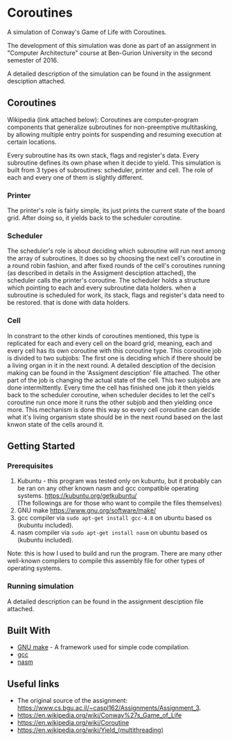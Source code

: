 # Coroutines

A simulation of Conway's Game of Life with Coroutines.

The development of this simulation was done as part of an assignment in "Computer Architecture" course at Ben-Gurion University in the second semester of 2016.

A detailed description of the simulation can be found in the assignment desciption attached.

## Coroutines

Wikipedia (link attached below): Coroutines are computer-program components that generalize subroutines for non-preemptive multitasking, by allowing multiple entry points for suspending and resuming execution at certain locations.

Every subroutine has its own stack, flags and register's data.
Every subroutine defines its own phase when it decide to yield.
This simulation is built from 3 types of subroutines: scheduler, printer and cell.
The role of each and every one of them is slightly different.

### Printer

The printer's role is fairly simple, its just prints the current state of the board grid.
After doing so, it yields back to the scheduler coroutine.

### Scheduler

The scheduler's role is about deciding which subroutine will run next among the array of subroutines.
It does so by choosing the next cell's coroutine in a round robin fashion, and after fixed rounds of the cell's coroutines running (as described in details in the Assigment desciption attached), the scheduler calls the printer's coroutine.
The scheduler holds a structure which pointing to each and every subroutine data holders.
when a subroutine is scheduled for work, its stack, flags and register's data need to be restored. that is done with data holders.

### Cell

In constrant to the other kinds of coroutines mentioned, this type is replicated for each and every cell on the board grid, meaning, each and every cell has its own coroutine with this coroutine type.
This coroutine job is divided to two subjobs:
The first one is deciding which if there should be a living organ in it in the next round. A detailed desciption of the decision making can be found in the 'Assigment desciption' file attached.
The other part of the job is changing the actual state of the cell.
This two subjobs are done intermittently. Every time the cell has finished one job it then yields back to the scheduler coroutine, when scheduler decides to let the cell's coroutine run once more it runs the other subjob and then yielding once more. This mechanism is done this way so every cell coroutine can decide what it's living organism state should be in the next round based on the last knwon state of the cells around it.

## Getting Started
### Prerequisites

1. Kubuntu - this program was tested only on kubuntu, but it probably can be ran on any other known nasm and gcc compatible operating systems.
	https://kubuntu.org/getkubuntu/</br>
(The followings are for those who want to compile the files themselves)
2. GNU make
	https://www.gnu.org/software/make/
3. gcc compiler
	via ```sudo apt-get install gcc-4.8``` on ubuntu based os (kubuntu included).
4. nasm compiler
	via ```sudo apt-get install nasm``` on ubuntu based os (kubuntu included).
	
Note: this is how I used to build and run the program. There are many other well-known compilers to compile this assembly file for other types of operating systems.

### Running simulation

A detailed description can be found in the assignment desciption file attached.

## Built With

* [GNU make](https://www.gnu.org/software/make/) - A framework used for simple code compilation.
* [gcc](https://gcc.gnu.org/)
* [nasm](http://www.nasm.us/)

## Useful links

* The original source of the assignment: https://www.cs.bgu.ac.il/~caspl162/Assignments/Assignment_3.
* https://en.wikipedia.org/wiki/Conway%27s_Game_of_Life
* https://en.wikipedia.org/wiki/Coroutine
* https://en.wikipedia.org/wiki/Yield_(multithreading)
